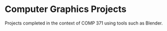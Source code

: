 # Computer Graphics Projects

Projects completed in the context of COMP 371 using tools such as Blender.
